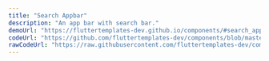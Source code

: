 ```yaml
---
title: "Search Appbar"
description: "An app bar with search bar."
demoUrl: "https://fluttertemplates-dev.github.io/components/#search_app_bar"
codeUrl: "https://github.com/fluttertemplates-dev/components/blob/master/lib/components/flutter_basics/appbars/search_app_bar.dart"
rawCodeUrl: "https://raw.githubusercontent.com/fluttertemplates-dev/components/master/lib/components/flutter_basics/appbars/search_app_bar.dart"
---
```


